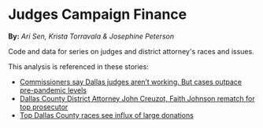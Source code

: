 # Judges Campaign Finance
<b>By:</b> <em>Ari Sen, Krista Torravala & Josephine Peterson</em>

Code and data for series on judges and district attorney's races and issues.

This analysis is referenced in these stories:
- <a href="https://www.dallasnews.com/news/crime/2022/11/02/commissioners-say-dallas-judges-arent-working-but-theyre-disposing-of-more-cases/">Commissioners say Dallas judges aren’t working. But cases outpace pre-pandemic levels</a>
- <a href="https://www.dallasnews.com/news/politics/2022/11/02/dallas-county-district-attorney-john-creuzot-faith-johnson-rematch-for-top-prosecutor/">Dallas County District Attorney John Creuzot, Faith Johnson rematch for top prosecutor</a>
- <a href="https://www.dallasnews.com/news/elections/2022/11/03/top-dallas-county-races-see-influx-of-large-donations/">Top Dallas County races see influx of large donations</a>

